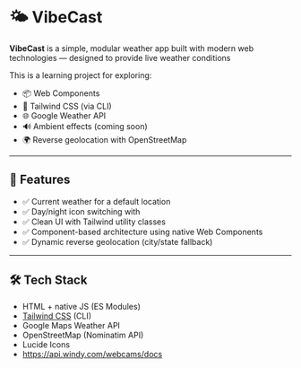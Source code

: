 # 🌤️ VibeCast

**VibeCast** is a simple, modular weather app built with modern web technologies — designed to provide live weather conditions

This is a learning project for exploring:
- 📦 Web Components
- 🎨 Tailwind CSS (via CLI)
- 🌐 Google Weather API
- 🔊 Ambient effects (coming soon)
- 🌍 Reverse geolocation with OpenStreetMap

---

## 🚀 Features

- ✅ Current weather for a default location
- ✅ Day/night icon switching with 
- ✅ Clean UI with Tailwind utility classes
- ✅ Component-based architecture using native Web Components
- ✅ Dynamic reverse geolocation (city/state fallback)

---

## 🛠️ Tech Stack

- HTML + native JS (ES Modules)
- [Tailwind CSS](https://tailwindcss.com/) (CLI)
- Google Maps Weather API
- OpenStreetMap (Nominatim API)
- Lucide Icons
- https://api.windy.com/webcams/docs 



